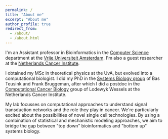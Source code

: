 ```yaml
---
permalink: /
title: "About me"
excerpt: "About me"
author_profile: true
redirect_from: 
  - /about/
  - /about.html
---
```


I'm an Assistant professor in Bioinformatics 
 in the [Computer Science](https://www.cs.vu.nl/) department at the [Vrije Universiteit Amsterdam](https://www.vu.nl). I'm also a guest researcher at the [Netherlands Cancer Institute](https://www.nki.nl/).

I obtained my MSc in theoretical physics at the UvA, but evolved into a computational biologist. I did my PhD in the [Systems Biology group](http://teusinkbruggemanlab.nl/) of Bas Teusink and Frank Bruggeman, after which I did a postdoc in the [Computational Cancer Biology](https://ccb.nki.nl/) group of Lodewyk Wessels at the Netherlands Cancer Institute.

My lab focusses on computational approaches to understand signal transduction networks and the role they play in cancer. We're particularly excited about the possibilities of novel single cell technologies. By using a combination of statistical and mechanistic modeling approaches, we aim to bridge the gap between "top down" bioinformatics and "bottom up" systems biology.
